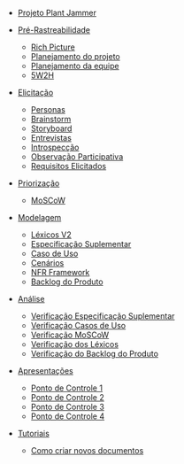 - [Projeto Plant Jammer](/)

- [Pré-Rastreabilidade](pages/ponto_de_controle_1/rich_picture.md)
  - [Rich Picture](pages/ponto_de_controle_1/rich_picture.md)
  - [Planejamento do projeto](pages/ponto_de_controle_1/planejamento_projeto.md)
  - [Planejamento da equipe](pages/ponto_de_controle_1/planejamento_equipe.md)
  - [5W2H](pages/ponto_de_controle_2/52wh.md)


- [Elicitação](pages/ponto_de_controle_2/personas.md)
  - [Personas](pages/ponto_de_controle_2/personas.md)
  - [Brainstorm](pages/ponto_de_controle_2/brainstorm.md)
  - [Storyboard](pages/ponto_de_controle_2/storyboard.md)
  - [Entrevistas](pages/ponto_de_controle_2/entrevista.md)
  - [Introspecção](pages/ponto_de_controle_2/introspeccao.md)
  - [Observação Participativa](pages/ponto_de_controle_2/observacao_participativa.md)
  - [Requisitos Elicitados](pages/ponto_de_controle_2/requisitos_elicitados.md)

- [Priorização](pages/ponto_de_controle_2/moscow.md)
  - [MoSCoW](pages/ponto_de_controle_2/moscow.md)

- [Modelagem](pages/ponto_de_controle_3/lexico.md)
  - [Léxicos V2](pages/ponto_de_controle_3/lexico.md)
  - [Especificação Suplementar](pages/ponto_de_controle_3/especificacaoSuplementar.md)
  - [Caso de Uso](pages/ponto_de_controle_3/caso-de-uso.md)
  - [Cenários](pages/ponto_de_controle_3/cenarios.md)
  - [NFR Framework](pages/ponto_de_controle_4/nfr-framework.md)
  - [Backlog do Produto](pages/ponto_de_controle_4/backlog.md)

- [Análise](pages/ponto_de_controle_5/verificacao_especificacao.md)

    - [Verificação Especificação Suplementar](pages/ponto_de_controle_5/verificacao_especificacao.md)
    - [Verificação Casos de Uso](pages/ponto_de_controle_5/verificacao_casos_de_uso.md)
    - [Verificação MoSCoW](pages/ponto_de_controle_5/verificacao_moscow.md)
    - [Verificação dos Léxicos](pages/ponto_de_controle_5/verificacao_lexicos.md)
    - [Verificação do Backlog do Produto](pages/ponto_de_controle_5/verificacao_backlog_do_produto.md)

- [Apresentações](pages/ponto_de_controle_1/apresentacao.md)
  - [Ponto de Controle 1](pages/ponto_de_controle_1/apresentacao.md)
  - [Ponto de Controle 2](pages/ponto_de_controle_2/apresentacao.md)
  - [Ponto de Controle 3](pages/ponto_de_controle_3/apresentacao.md)
  - [Ponto de Controle 4](pages/ponto_de_controle_4/apresentacao.md)

- [Tutoriais](pages/ponto_de_controle_1/tutorial_novo_documento.md)
  - [Como criar novos documentos](pages/ponto_de_controle_1/tutorial_novo_documento.md)


<!--
  - [NFR]()

- [Pós-Rastreabilidade]()
  - [Backward-From]()
  - [Forward-From]()
-->

